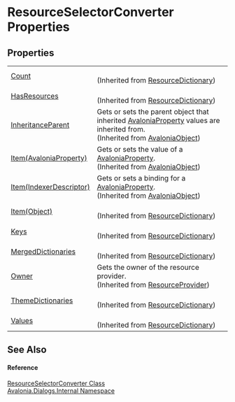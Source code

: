 # ResourceSelectorConverter Properties




## Properties
<table>
<tr>
<td><a href="P_Avalonia_Controls_ResourceDictionary_Count">Count</a></td>
<td><br />(Inherited from <a href="T_Avalonia_Controls_ResourceDictionary">ResourceDictionary</a>)</td>
</tr>
<tr>
<td><a href="P_Avalonia_Controls_ResourceDictionary_HasResources">HasResources</a></td>
<td><br />(Inherited from <a href="T_Avalonia_Controls_ResourceDictionary">ResourceDictionary</a>)</td>
</tr>
<tr>
<td><a href="P_Avalonia_AvaloniaObject_InheritanceParent">InheritanceParent</a></td>
<td>Gets or sets the parent object that inherited <a href="T_Avalonia_AvaloniaProperty">AvaloniaProperty</a> values are inherited from.<br />(Inherited from <a href="T_Avalonia_AvaloniaObject">AvaloniaObject</a>)</td>
</tr>
<tr>
<td><a href="P_Avalonia_AvaloniaObject_Item">Item(AvaloniaProperty)</a></td>
<td>Gets or sets the value of a <a href="T_Avalonia_AvaloniaProperty">AvaloniaProperty</a>.<br />(Inherited from <a href="T_Avalonia_AvaloniaObject">AvaloniaObject</a>)</td>
</tr>
<tr>
<td><a href="P_Avalonia_AvaloniaObject_Item_1">Item(IndexerDescriptor)</a></td>
<td>Gets or sets a binding for a <a href="T_Avalonia_AvaloniaProperty">AvaloniaProperty</a>.<br />(Inherited from <a href="T_Avalonia_AvaloniaObject">AvaloniaObject</a>)</td>
</tr>
<tr>
<td><a href="P_Avalonia_Controls_ResourceDictionary_Item">Item(Object)</a></td>
<td><br />(Inherited from <a href="T_Avalonia_Controls_ResourceDictionary">ResourceDictionary</a>)</td>
</tr>
<tr>
<td><a href="P_Avalonia_Controls_ResourceDictionary_Keys">Keys</a></td>
<td><br />(Inherited from <a href="T_Avalonia_Controls_ResourceDictionary">ResourceDictionary</a>)</td>
</tr>
<tr>
<td><a href="P_Avalonia_Controls_ResourceDictionary_MergedDictionaries">MergedDictionaries</a></td>
<td><br />(Inherited from <a href="T_Avalonia_Controls_ResourceDictionary">ResourceDictionary</a>)</td>
</tr>
<tr>
<td><a href="P_Avalonia_Controls_ResourceProvider_Owner">Owner</a></td>
<td>Gets the owner of the resource provider.<br />(Inherited from <a href="T_Avalonia_Controls_ResourceProvider">ResourceProvider</a>)</td>
</tr>
<tr>
<td><a href="P_Avalonia_Controls_ResourceDictionary_ThemeDictionaries">ThemeDictionaries</a></td>
<td><br />(Inherited from <a href="T_Avalonia_Controls_ResourceDictionary">ResourceDictionary</a>)</td>
</tr>
<tr>
<td><a href="P_Avalonia_Controls_ResourceDictionary_Values">Values</a></td>
<td><br />(Inherited from <a href="T_Avalonia_Controls_ResourceDictionary">ResourceDictionary</a>)</td>
</tr>
</table>

## See Also


#### Reference
<a href="T_Avalonia_Dialogs_Internal_ResourceSelectorConverter">ResourceSelectorConverter Class</a>  
<a href="N_Avalonia_Dialogs_Internal">Avalonia.Dialogs.Internal Namespace</a>  
